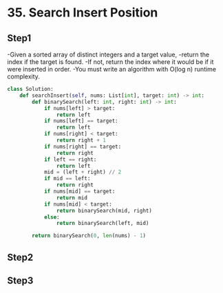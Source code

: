 # 35. Search Insert Position

## Step1

-Given a sorted array of distinct integers and a target value, 
-return the index if the target is found. 
-If not, return the index where it would be if it were inserted in order.
-You must write an algorithm with O(log n) runtime complexity.


```python
class Solution:
    def searchInsert(self, nums: List[int], target: int) -> int:
        def binarySearch(left: int, right: int) -> int:
            if nums[left] > target:
                return left
            if nums[left] == target:
                return left
            if nums[right] < target:
                return right + 1
            if nums[right] == target:
                return right
            if left == right:
                return left
            mid = (left + right) // 2
            if mid == left:
                return right
            if nums[mid] == target:
                return mid
            if nums[mid] < target:
                return binarySearch(mid, right)
            else:
                return binarySearch(left, mid)

        return binarySearch(0, len(nums) - 1)
```

## Step2




## Step3
